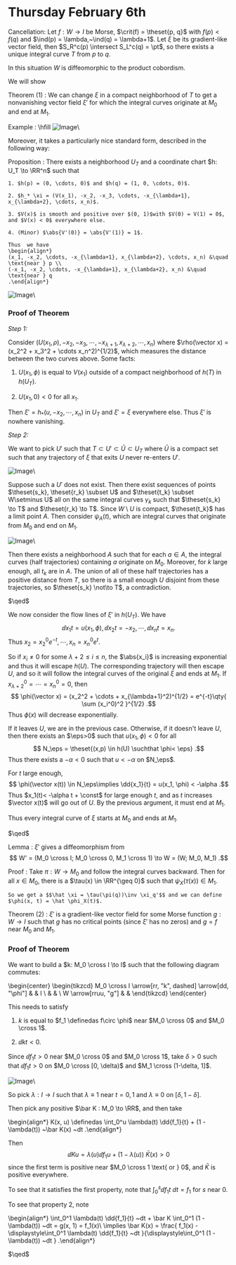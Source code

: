 # Thursday February 6th

Cancellation:
Let $f: W \to I$ be Morse, $\crit(f) = \theset{p, q}$ with $f(p) < f(q)$ and $\ind(p) = \lambda,~\ind(q) = \lambda+1$.
Let $\xi$ be its gradient-like vector field, then $S_R^c(p) \intersect S_L^c(q) = \pt$, so there exists a unique integral curve $T$ from $p$ to $q$.

In this situation $W$ is diffeomorphic to the product cobordism.


We will show

Theorem (1)
: We can change $\xi$ in a compact neighborhood of $T$ to get a nonvanishing vector field $\xi'$ for which the integral curves originate at $M_0$ and end at $M_1$.

Example
:   \hfill
    ![Image](figures/2020-02-06-11:11.png)\

Moreover, it takes a particularly nice standard form, described in the following way:

Proposition
:   There exists a neighborhood $U_T$ and a coordinate chart $h: U_T \to \RR^n$ such that

    1. $h(p) = (0, \cdots, 0)$ and $h(q) = (1, 0, \cdots, 0)$.

    2. $h_* \xi = (V(x_1), -x_2, -x_3, \cdots, -x_{\lambda+1}, x_{\lambda+2}, \cdots, x_n)$.

    3. $V(x)$ is smooth and positive over $(0, 1)$with $V(0) = V(1) = 0$, and $V(x) < 0$ everywhere else.

    4. (Minor) $\abs{V'(0)} = \abs{V'(1)} = 1$.

    Thus  we have
    \begin{align*}
    (x_1, -x_2, \cdots, -x_{\lambda+1}, x_{\lambda+2}, \cdots, x_n) &\quad \text{near } p \\
    (-x_1, -x_2, \cdots, -x_{\lambda+1}, x_{\lambda+2}, x_n) &\quad \text{near } q
    .\end{align*}

![Image](figures/2020-02-06-11:20.png)\

### Proof of Theorem

*Step 1:*

Consider $(U(x_1, \rho), -x_2, -x_3, \cdots, -x_{\lambda+1}, x_{\lambda+2}, \cdots, x_n)$ where $\rho(\vector x) = (x_2^2 + x_3^2 + \cdots x_n^2)^{1/2}$, which measures the distance between the two curves above.
Some facts:

1. $U(x_1, \phi)$ is equal to $V(x_1)$ outside of a compact neighborhood of $h(T)$ in $h(U_T)$.

2. $U(x_1, 0) < 0$ for all $x_1$.

Then $\xi' = h_*(u, -x_2, \cdots, x_n)$ in $U_T$ and $\xi' = \xi$ everywhere else.
Thus $\xi'$ is nowhere vanishing.

*Step 2:*

We want to pick $U'$ such that $T\subset U' \subset \bar U \subset U_T$ where $\bar U$ is a compact set such that any trajectory of $\xi$ that exits $U$ never re-enters $U'$.

![Image](figures/2020-02-06-11:35.png)\

Suppose such a $U'$ does not exist.
Then there exist sequences of points $\theset{s_k}, \theset{r_k} \subset U$ and $\theset{t_k} \subset W\setminus U$ all on the same integral curves $\gamma_k$ such that $\theset{s_k} \to T$ and $\theset{r_k} \to T$.
Since $W\setminus U$ is compact, $\theset{t_k}$ has a limit point $A$.
Then consider $\psi_A(t)$, which are integral curves that originate from $M_0$ and end on $M_1$.

![Image](figures/2020-02-06-11:39.png)\

Then there exists a neighborhood $A$ such that for each $a\in A$, the integral curves (half trajectories) containing $a$ originate on $M_0$.
Moreover, for $k$ large enough, all $t_k$ are in $A$.
The union of all of these half trajectories has a positive distance from $T$, so there is a small enough $U$ disjoint from these trajectories, so $\theset{s_k} \not\to T$, a contradiction.

$\qed$

We now consider the flow lines of $\xi'$ in $h(U_T)$.
We have
$$
\dd{x_1}{t} = u(x_1, \phi), \dd{x_2}{t} = -x_2, \cdots, \dd{x_n}{t} = x_n
.$$
Thus $x_2 = x_2^0 e^{-t}, \cdots, x_n = x_n^0 e^t$.

So if $x_i\neq 0$ for some $\lambda+2 \leq i \leq n$, the $\abs{x_i}$ is increasing exponential and thus it will escape $h(U)$.
The corresponding trajectory will then escape $U$, and so it will follow the integral curves of the original $\xi$ and ends at $M_1$.
If $x_{\lambda+2}^0 = \cdots = x_n^0 = 0$, then
$$
\phi(\vector x) = (x_2^2 + \cdots + x_{\lambda+1}^2)^{1/2} = e^{-t}\qty{ \sum (x_i^0)^2 }^{1/2}
.$$
Thus $\phi(x)$ will decrease exponentially.

If it leaves $U$, we are in the previous case.
Otherwise, if it doesn't leave $U$, then there exists an $\eps>0$ such that $u(x_1, \phi) < 0$ for all
$$
N_\eps = \theset{(x,p) \in h(U) \suchthat \phi< \eps}
.$$
Thus there exists a $-\alpha<0$ such that $u<-\alpha$ on $N_\eps$.

For $t$ large enough,
$$
\phi(\vector x(t)) \in N_\eps\implies \dd{x_1}{t} = u(x_1, \phi) < -\alpha
.$$
Thus $x_1(t)< -\alpha t + \const$ for large enough $t$, and as $t$ increases $\vector x(t)$ will go out of $U$.
By the previous argument, it must end at $M_1$.

Thus every integral curve of $\xi$ starts at $M_0$ and ends at $M_1$.

$\qed$

Lemma
:   $\xi'$ gives a diffeomorphism from
    $$
    W' = (M_0 \cross I; M_0 \cross 0, M_1 \cross 1) \to W = (W; M_0, M_1)
    .$$

Proof
:   Take $\pi: W \to M_0$ and follow the integral curves backward.
    Then for all $x\in M_0$, there is a $\tau(x) \in \RR^{\geq 0}$ such that $\psi_X(\tau(x)) \in M_1$.

    So we get a $$\hat \xi = \tau(\pi(q))\inv \xi_q'$$ and we can define $\phi(x, t) = \hat \phi_X(t)$.

Theorem (2)
: $\xi'$ is a gradient-like vector field for some Morse function $g: W \to I$ such that $g$ has no critical points (since $\xi'$ has no zeros) and $g = f$ near $M_0$ and $M_1$.

### Proof of Theorem

We want to build a $k: M_0 \cross I \to I$ such that the following diagram commutes:

\begin{center}
\begin{tikzcd}
M_0 \cross I \arrow[rr, "k", dashed] \arrow[dd, "\phi"] &  & I \\
                                                        &  &   \\
W \arrow[rruu, "g"]                                     &  &
\end{tikzcd}
\end{center}

This needs to satisfy

1. $k$ is equal to $f_1 \definedas f\circ \phi$ near $M_0 \cross 0$ and $M_0 \cross 1$.

2. $\dd{k}{t} < 0$.

Since $\dd{f_1}{t} > 0$ near $M_0 \cross 0$ and $M_0 \cross 1$, take $\delta > 0$ such that $\dd{f_1}{t} > 0$ on $M_0 \cross [0, \delta)$ and $M_1 \cross (1-\delta, 1]$.

![Image](figures/2020-02-06-12:13.png)\

So pick $\lambda: I \to I$ such that $\lambda \equiv 1$ near $t=0, 1$ and $\lambda \equiv 0$ on $[\delta, 1-\delta]$.

Then pick any positive $\bar K : M_0 \to \RR$, and then take

\begin{align*}
K(x, u) \definedas \int_0^u \lambda(t) \dd{f_1}{t} + (1 - \lambda(t)) ~\bar K(x) ~dt
.\end{align*}

Then
$$
\dd{K}{u} = \lambda(u) \dd{f_1}{u} + (1-\lambda(u)) ~ \bar K(x) > 0
$$
since the first term is positive near $M_0 \cross 1 \text{ or } 0$, and $\bar K$ is positive everywhere.

To see that it satisfies the first property, note that $\int_0^s \dd{f_1}{t} ~dt = f_1$ for $s$ near 0.

To see that property 2, note

\begin{align*}
\int_0^1 \lambda(t) \dd{f_1}{t} ~dt  + \bar K \int_0^1 (1 - \lambda(t)) ~dt = g(x, 1) = f_1(x)\\
\implies \bar K(x) = \frac{ f_1(x) - \displaystyle\int_0^1 \lambda(t) \dd{f_1}{t} ~dt }{\displaystyle\int_0^1 (1 - \lambda(t)) ~dt }
.\end{align*}

$\qed$

